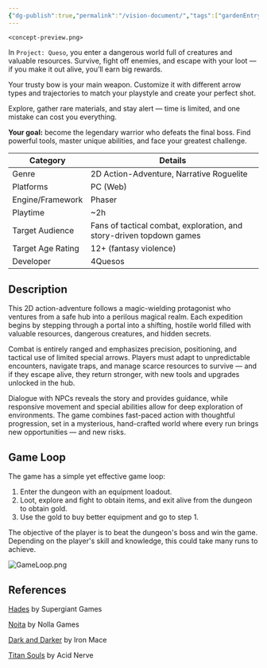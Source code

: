 ```yaml
---
{"dg-publish":true,"permalink":"/vision-document/","tags":["gardenEntry"]}
---
```


`<concept-preview.png>`

In `Project: Queso`, you enter a dangerous world full of creatures and valuable resources. Survive, fight off enemies, and escape with your loot — if you make it out alive, you’ll earn big rewards.

Your trusty bow is your main weapon. Customize it with different arrow types and trajectories to match your playstyle and create your perfect shot.

Explore, gather rare materials, and stay alert — time is limited, and one mistake can cost you everything.

**Your goal:** become the legendary warrior who defeats the final boss. Find powerful tools, master unique abilities, and face your greatest challenge.

| **Category**      | **Details**                                                          |
| ----------------- | -------------------------------------------------------------------- |
| Genre             | 2D Action-Adventure, Narrative Roguelite                             |
| Platforms         | PC (Web)                                                             |
| Engine/Framework  | Phaser                                                               |
| Playtime          | ~2h                                                                  |
| Target Audience   | Fans of tactical combat, exploration, and story-driven topdown games |
| Target Age Rating | 12+ (fantasy violence)                                               |
| Developer         | 4Quesos                                                              |

## Description
This 2D action-adventure follows a magic-wielding protagonist who ventures from a safe hub into a perilous magical realm. Each expedition begins by stepping through a portal into a shifting, hostile world filled with valuable resources, dangerous creatures, and hidden secrets.

Combat is entirely ranged and emphasizes precision, positioning, and tactical use of limited special arrows. Players must adapt to unpredictable encounters, navigate traps, and manage scarce resources to survive — and if they escape alive, they return stronger, with new tools and upgrades unlocked in the hub.

Dialogue with NPCs reveals the story and provides guidance, while responsive movement and special abilities allow for deep exploration of environments. The game combines fast-paced action with thoughtful progression, set in a mysterious, hand-crafted world where every run brings new opportunities — and new risks.


## Game Loop 
The game has a simple yet effective game loop:
1. Enter the dungeon with an equipment loadout.
2. Loot, explore and fight to obtain items, and exit alive from the dungeon to obtain gold.
3. Use the gold to buy better equipment and go to step 1.

The objective of the player is to beat the dungeon's boss and win the game. Depending on the player's skill and knowledge, this could take many runs to achieve.

![GameLoop.png](/img/user/Game%20Design%20Document/Images/GameLoop.png)




## References

[Hades](https://store.steampowered.com/app/1145360/Hades/) by Supergiant Games

[Noita](https://store.steampowered.com/app/881100/Noita/) by Nolla Games

[Dark and Darker](https://www.darkanddarker.com/) by Iron Mace

[Titan Souls](https://store.steampowered.com/app/297130/Titan_Souls/?l=spanish) by Acid Nerve